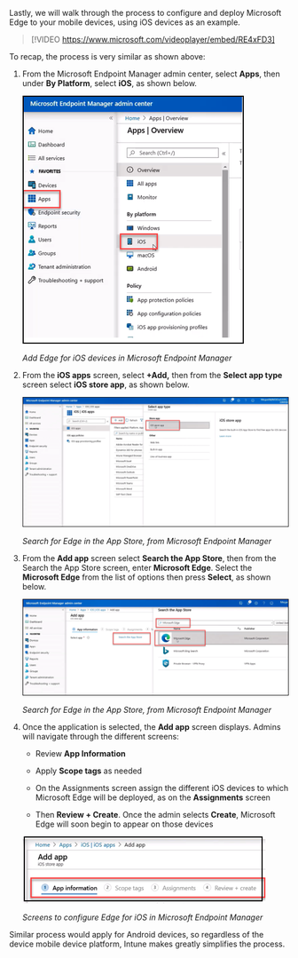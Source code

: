 Lastly, we will walk through the process to configure and deploy Microsoft Edge to your mobile devices, using iOS devices as an example. 

>[!VIDEO https://www.microsoft.com/videoplayer/embed/RE4xFD3]

To recap, the process is very similar as shown above:

1) From the Microsoft Endpoint Manager admin center, select **Apps**, then under **By Platform**, select **iOS**, as shown below.

 

    ![Add Edge for iOS devices in Microsoft Endpoint Manager](../media/unit5-intune-mobile-step1v2.png)

    *Add Edge for iOS devices in Microsoft Endpoint Manager*

 

2) From the **iOS apps** screen, select **+Add,**  then from the **Select app type** screen select **iOS store app**, as shown below. 

 

    [![Select iOS store app, from Microsoft Endpoint Manager.](../media/unit5-intune-mobile-step2v2.png)](../media/unit5-intune-mobile-step2v2.png#lightox)

    *Search for Edge in the App Store, from Microsoft Endpoint Manager*

 

3) From the **Add app** screen select **Search the App Store**, then from the Search the App Store screen, enter **Microsoft Edge**. Select the **Microsoft Edge** from the list of options then press **Select**, as shown below.

 

    [![Search for Edge in the App Store, from Microsoft Endpoint Manager.](../media/unit5-intune-mobile-step3v2.png)](../media/unit5-intune-mobile-step3v2.png#lightbox)

    *Search for Edge in the App Store, from Microsoft Endpoint Manager*


 

4) Once the application is selected, the **Add app** screen displays. Admins will navigate through the different screens: 

	- Review **App Information** 

	- Apply **Scope tags** as needed 

	- On the Assignments screen assign the different iOS devices to which Microsoft Edge will be deployed, as on the **Assignments** screen 

	- Then **Review + Create**. Once the admin selects **Create**, Microsoft Edge will soon begin to appear on those devices

 

    ![Screens to configure Edge for iOS in Microsoft Endpoint Manager](../media/unit5-intune-mobile-step4c.png)

    *Screens to configure Edge for iOS in Microsoft Endpoint Manager*
 

Similar process would apply for Android devices, so regardless of the device mobile device platform, Intune makes greatly simplifies the process.
